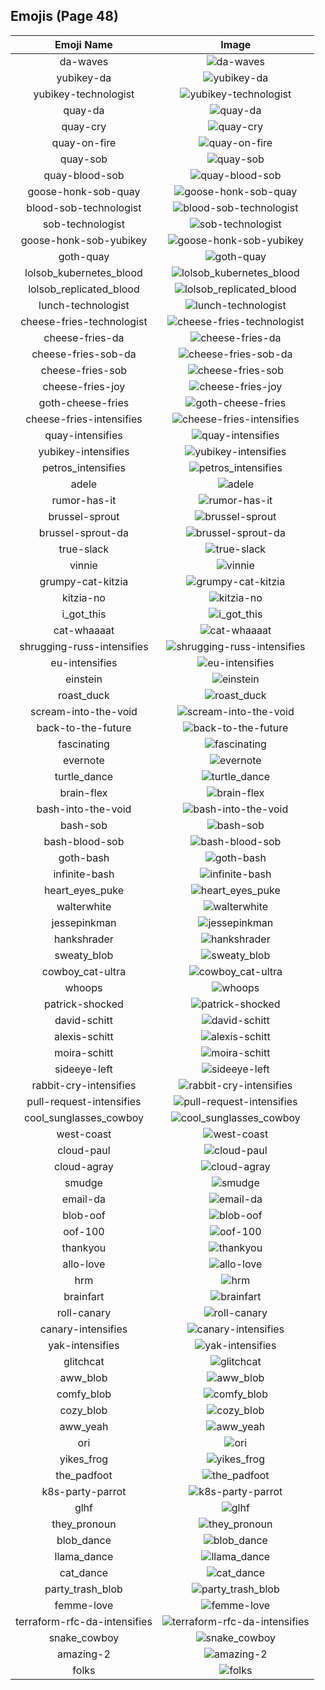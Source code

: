 
  ## Emojis (Page 48)
  |Emoji Name|Image|
  | :-: | :-: |
  |da-waves| ![da-waves](/output/da-waves.gif)|
  |yubikey-da| ![yubikey-da](/output/yubikey-da.png)|
  |yubikey-technologist| ![yubikey-technologist](/output/yubikey-technologist.png)|
  |quay-da| ![quay-da](/output/quay-da.png)|
  |quay-cry| ![quay-cry](/output/quay-cry.png)|
  |quay-on-fire| ![quay-on-fire](/output/quay-on-fire.gif)|
  |quay-sob| ![quay-sob](/output/quay-sob.png)|
  |quay-blood-sob| ![quay-blood-sob](/output/quay-blood-sob.png)|
  |goose-honk-sob-quay| ![goose-honk-sob-quay](/output/goose-honk-sob-quay.png)|
  |blood-sob-technologist| ![blood-sob-technologist](/output/blood-sob-technologist.png)|
  |sob-technologist| ![sob-technologist](/output/sob-technologist.png)|
  |goose-honk-sob-yubikey| ![goose-honk-sob-yubikey](/output/goose-honk-sob-yubikey.png)|
  |goth-quay| ![goth-quay](/output/goth-quay.png)|
  |lolsob_kubernetes_blood| ![lolsob_kubernetes_blood](/output/lolsob_kubernetes_blood.png)|
  |lolsob_replicated_blood| ![lolsob_replicated_blood](/output/lolsob_replicated_blood.png)|
  |lunch-technologist| ![lunch-technologist](/output/lunch-technologist.png)|
  |cheese-fries-technologist| ![cheese-fries-technologist](/output/cheese-fries-technologist.png)|
  |cheese-fries-da| ![cheese-fries-da](/output/cheese-fries-da.png)|
  |cheese-fries-sob-da| ![cheese-fries-sob-da](/output/cheese-fries-sob-da.png)|
  |cheese-fries-sob| ![cheese-fries-sob](/output/cheese-fries-sob.png)|
  |cheese-fries-joy| ![cheese-fries-joy](/output/cheese-fries-joy.png)|
  |goth-cheese-fries| ![goth-cheese-fries](/output/goth-cheese-fries.png)|
  |cheese-fries-intensifies| ![cheese-fries-intensifies](/output/cheese-fries-intensifies.gif)|
  |quay-intensifies| ![quay-intensifies](/output/quay-intensifies.gif)|
  |yubikey-intensifies| ![yubikey-intensifies](/output/yubikey-intensifies.gif)|
  |petros_intensifies| ![petros_intensifies](/output/petros_intensifies.gif)|
  |adele| ![adele](/output/adele.jpg)|
  |rumor-has-it| ![rumor-has-it](/output/rumor-has-it)|
  |brussel-sprout| ![brussel-sprout](/output/brussel-sprout.png)|
  |brussel-sprout-da| ![brussel-sprout-da](/output/brussel-sprout-da.png)|
  |true-slack| ![true-slack](/output/true-slack.png)|
  |vinnie| ![vinnie](/output/vinnie.png)|
  |grumpy-cat-kitzia| ![grumpy-cat-kitzia](/output/grumpy-cat-kitzia.jpg)|
  |kitzia-no| ![kitzia-no](/output/kitzia-no.png)|
  |i_got_this| ![i_got_this](/output/i_got_this.jpg)|
  |cat-whaaaat| ![cat-whaaaat](/output/cat-whaaaat.png)|
  |shrugging-russ-intensifies| ![shrugging-russ-intensifies](/output/shrugging-russ-intensifies.gif)|
  |eu-intensifies| ![eu-intensifies](/output/eu-intensifies.gif)|
  |einstein| ![einstein](/output/einstein.jpg)|
  |roast_duck| ![roast_duck](/output/roast_duck.png)|
  |scream-into-the-void| ![scream-into-the-void](/output/scream-into-the-void.gif)|
  |back-to-the-future| ![back-to-the-future](/output/back-to-the-future.png)|
  |fascinating| ![fascinating](/output/fascinating.jpg)|
  |evernote| ![evernote](/output/evernote.png)|
  |turtle_dance| ![turtle_dance](/output/turtle_dance.gif)|
  |brain-flex| ![brain-flex](/output/brain-flex.png)|
  |bash-into-the-void| ![bash-into-the-void](/output/bash-into-the-void.gif)|
  |bash-sob| ![bash-sob](/output/bash-sob.png)|
  |bash-blood-sob| ![bash-blood-sob](/output/bash-blood-sob.png)|
  |goth-bash| ![goth-bash](/output/goth-bash.png)|
  |infinite-bash| ![infinite-bash](/output/infinite-bash.gif)|
  |heart_eyes_puke| ![heart_eyes_puke](/output/heart_eyes_puke.png)|
  |walterwhite| ![walterwhite](/output/walterwhite.png)|
  |jessepinkman| ![jessepinkman](/output/jessepinkman.png)|
  |hankshrader| ![hankshrader](/output/hankshrader.png)|
  |sweaty_blob| ![sweaty_blob](/output/sweaty_blob.png)|
  |cowboy_cat-ultra| ![cowboy_cat-ultra](/output/cowboy_cat-ultra.png)|
  |whoops| ![whoops](/output/whoops.jpg)|
  |patrick-shocked| ![patrick-shocked](/output/patrick-shocked.jpg)|
  |david-schitt| ![david-schitt](/output/david-schitt.png)|
  |alexis-schitt| ![alexis-schitt](/output/alexis-schitt.png)|
  |moira-schitt| ![moira-schitt](/output/moira-schitt.png)|
  |sideeye-left| ![sideeye-left](/output/sideeye-left.png)|
  |rabbit-cry-intensifies| ![rabbit-cry-intensifies](/output/rabbit-cry-intensifies.gif)|
  |pull-request-intensifies| ![pull-request-intensifies](/output/pull-request-intensifies.gif)|
  |cool_sunglasses_cowboy| ![cool_sunglasses_cowboy](/output/cool_sunglasses_cowboy.png)|
  |west-coast| ![west-coast](/output/west-coast.png)|
  |cloud-paul| ![cloud-paul](/output/cloud-paul.png)|
  |cloud-agray| ![cloud-agray](/output/cloud-agray)|
  |smudge| ![smudge](/output/smudge.png)|
  |email-da| ![email-da](/output/email-da.png)|
  |blob-oof| ![blob-oof](/output/blob-oof.png)|
  |oof-100| ![oof-100](/output/oof-100.png)|
  |thankyou| ![thankyou](/output/thankyou.png)|
  |allo-love| ![allo-love](/output/allo-love.gif)|
  |hrm| ![hrm](/output/hrm.png)|
  |brainfart| ![brainfart](/output/brainfart.gif)|
  |roll-canary| ![roll-canary](/output/roll-canary.gif)|
  |canary-intensifies| ![canary-intensifies](/output/canary-intensifies.gif)|
  |yak-intensifies| ![yak-intensifies](/output/yak-intensifies.gif)|
  |glitchcat| ![glitchcat](/output/glitchcat.gif)|
  |aww_blob| ![aww_blob](/output/aww_blob.png)|
  |comfy_blob| ![comfy_blob](/output/comfy_blob.png)|
  |cozy_blob| ![cozy_blob](/output/cozy_blob)|
  |aww_yeah| ![aww_yeah](/output/aww_yeah.gif)|
  |ori| ![ori](/output/ori.jpg)|
  |yikes_frog| ![yikes_frog](/output/yikes_frog.png)|
  |the_padfoot| ![the_padfoot](/output/the_padfoot.png)|
  |k8s-party-parrot| ![k8s-party-parrot](/output/k8s-party-parrot.gif)|
  |glhf| ![glhf](/output/glhf.png)|
  |they_pronoun| ![they_pronoun](/output/they_pronoun.png)|
  |blob_dance| ![blob_dance](/output/blob_dance.gif)|
  |llama_dance| ![llama_dance](/output/llama_dance.gif)|
  |cat_dance| ![cat_dance](/output/cat_dance.gif)|
  |party_trash_blob| ![party_trash_blob](/output/party_trash_blob.gif)|
  |femme-love| ![femme-love](/output/femme-love.gif)|
  |terraform-rfc-da-intensifies| ![terraform-rfc-da-intensifies](/output/terraform-rfc-da-intensifies.gif)|
  |snake_cowboy| ![snake_cowboy](/output/snake_cowboy.png)|
  |amazing-2| ![amazing-2](/output/amazing-2)|
  |folks| ![folks](/output/folks.gif)|
  